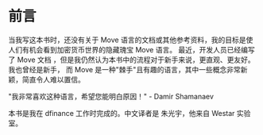 # 前言

当我写这本书时，还没有关于 Move 语言的文档或其他参考资料，我的目标是使人们有机会看到加密货币世界的隐藏瑰宝 Move 语言。
最近，开发人员已经编写了 Move 文档 ，但是我仍然认为本书中的流程对于新手来说，更直观、更友好。我也曾经是新手，
而 Move 是一种"棘手"且有趣的语言，其中一些概念非常新颖，简直令人难以置信。

"我非常喜欢这种语言，希望您能明白原因！" - Damir Shamanaev

本书是我在 dfinance 工作时完成的。中文译者是 朱光宇，他来自 Westar 实验室。